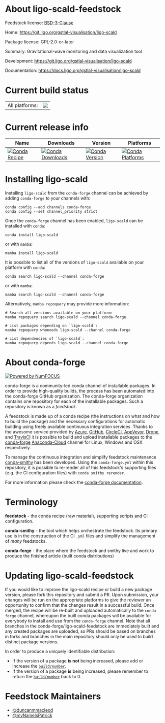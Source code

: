 About ligo-scald-feedstock
==========================

Feedstock license: [BSD-3-Clause](https://github.com/conda-forge/ligo-scald-feedstock/blob/main/LICENSE.txt)

Home: https://git.ligo.org/gstlal-visualisation/ligo-scald

Package license: GPL-2.0-or-later

Summary: Gravitational-wave monitoring and data visualization tool

Development: https://git.ligo.org/gstlal-visualisation/ligo-scald

Documentation: https://docs.ligo.org/gstlal-visualisation/ligo-scald

Current build status
====================


<table><tr><td>All platforms:</td>
    <td>
      <a href="https://dev.azure.com/conda-forge/feedstock-builds/_build/latest?definitionId=6276&branchName=main">
        <img src="https://dev.azure.com/conda-forge/feedstock-builds/_apis/build/status/ligo-scald-feedstock?branchName=main">
      </a>
    </td>
  </tr>
</table>

Current release info
====================

| Name | Downloads | Version | Platforms |
| --- | --- | --- | --- |
| [![Conda Recipe](https://img.shields.io/badge/recipe-ligo--scald-green.svg)](https://anaconda.org/conda-forge/ligo-scald) | [![Conda Downloads](https://img.shields.io/conda/dn/conda-forge/ligo-scald.svg)](https://anaconda.org/conda-forge/ligo-scald) | [![Conda Version](https://img.shields.io/conda/vn/conda-forge/ligo-scald.svg)](https://anaconda.org/conda-forge/ligo-scald) | [![Conda Platforms](https://img.shields.io/conda/pn/conda-forge/ligo-scald.svg)](https://anaconda.org/conda-forge/ligo-scald) |

Installing ligo-scald
=====================

Installing `ligo-scald` from the `conda-forge` channel can be achieved by adding `conda-forge` to your channels with:

```
conda config --add channels conda-forge
conda config --set channel_priority strict
```

Once the `conda-forge` channel has been enabled, `ligo-scald` can be installed with `conda`:

```
conda install ligo-scald
```

or with `mamba`:

```
mamba install ligo-scald
```

It is possible to list all of the versions of `ligo-scald` available on your platform with `conda`:

```
conda search ligo-scald --channel conda-forge
```

or with `mamba`:

```
mamba search ligo-scald --channel conda-forge
```

Alternatively, `mamba repoquery` may provide more information:

```
# Search all versions available on your platform:
mamba repoquery search ligo-scald --channel conda-forge

# List packages depending on `ligo-scald`:
mamba repoquery whoneeds ligo-scald --channel conda-forge

# List dependencies of `ligo-scald`:
mamba repoquery depends ligo-scald --channel conda-forge
```


About conda-forge
=================

[![Powered by
NumFOCUS](https://img.shields.io/badge/powered%20by-NumFOCUS-orange.svg?style=flat&colorA=E1523D&colorB=007D8A)](https://numfocus.org)

conda-forge is a community-led conda channel of installable packages.
In order to provide high-quality builds, the process has been automated into the
conda-forge GitHub organization. The conda-forge organization contains one repository
for each of the installable packages. Such a repository is known as a *feedstock*.

A feedstock is made up of a conda recipe (the instructions on what and how to build
the package) and the necessary configurations for automatic building using freely
available continuous integration services. Thanks to the awesome service provided by
[Azure](https://azure.microsoft.com/en-us/services/devops/), [GitHub](https://github.com/),
[CircleCI](https://circleci.com/), [AppVeyor](https://www.appveyor.com/),
[Drone](https://cloud.drone.io/welcome), and [TravisCI](https://travis-ci.com/)
it is possible to build and upload installable packages to the
[conda-forge](https://anaconda.org/conda-forge) [Anaconda-Cloud](https://anaconda.org/)
channel for Linux, Windows and OSX respectively.

To manage the continuous integration and simplify feedstock maintenance
[conda-smithy](https://github.com/conda-forge/conda-smithy) has been developed.
Using the ``conda-forge.yml`` within this repository, it is possible to re-render all of
this feedstock's supporting files (e.g. the CI configuration files) with ``conda smithy rerender``.

For more information please check the [conda-forge documentation](https://conda-forge.org/docs/).

Terminology
===========

**feedstock** - the conda recipe (raw material), supporting scripts and CI configuration.

**conda-smithy** - the tool which helps orchestrate the feedstock.
                   Its primary use is in the construction of the CI ``.yml`` files
                   and simplify the management of *many* feedstocks.

**conda-forge** - the place where the feedstock and smithy live and work to
                  produce the finished article (built conda distributions)


Updating ligo-scald-feedstock
=============================

If you would like to improve the ligo-scald recipe or build a new
package version, please fork this repository and submit a PR. Upon submission,
your changes will be run on the appropriate platforms to give the reviewer an
opportunity to confirm that the changes result in a successful build. Once
merged, the recipe will be re-built and uploaded automatically to the
`conda-forge` channel, whereupon the built conda packages will be available for
everybody to install and use from the `conda-forge` channel.
Note that all branches in the conda-forge/ligo-scald-feedstock are
immediately built and any created packages are uploaded, so PRs should be based
on branches in forks and branches in the main repository should only be used to
build distinct package versions.

In order to produce a uniquely identifiable distribution:
 * If the version of a package **is not** being increased, please add or increase
   the [``build/number``](https://docs.conda.io/projects/conda-build/en/latest/resources/define-metadata.html#build-number-and-string).
 * If the version of a package **is** being increased, please remember to return
   the [``build/number``](https://docs.conda.io/projects/conda-build/en/latest/resources/define-metadata.html#build-number-and-string)
   back to 0.

Feedstock Maintainers
=====================

* [@duncanmmacleod](https://github.com/duncanmmacleod/)
* [@myNameIsPatrick](https://github.com/myNameIsPatrick/)

